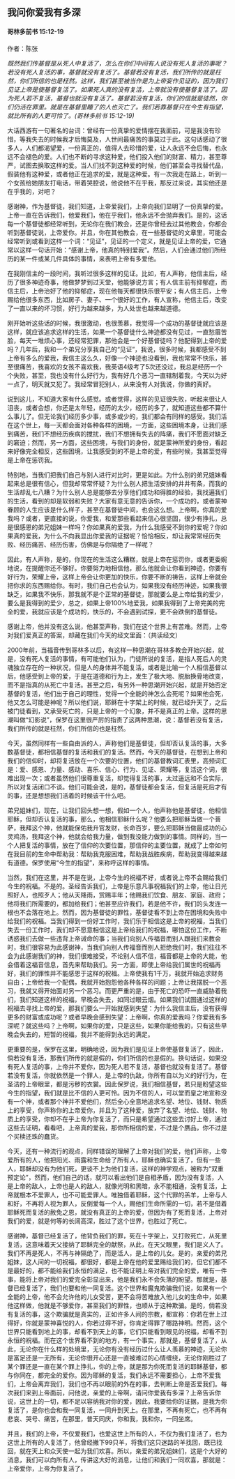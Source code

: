 ﻿## 我问你爱我有多深

#### 哥林多前书 15:12-19

作者：陈张

*既然我们传基督是从死人中复活了，怎么在你们中间有人说没有死人复活的事呢？若没有死人复活的事，基督就没有复活了。基督若没有复活，我们所传的就是枉然，你们所信的也是枉然。这样，我们甚至被当作是为上帝妄作见证的，因为我们见证上帝是使基督复活了。如果死人真的没有复活，上帝就没有使基督复活了。因为死人若不复活，基督也就没有复活了。基督若没有复活，你们的信就是徒然，你们仍活在罪里。就是在基督里睡了的人也灭亡了。我们若靠基督只在今生有指望，就比所有的人更可怜了。(哥林多前书 15:12-19)*

大话西游有一句著名的台词：曾经有一份真挚的爱情摆在我面前，可是我没有珍惜，等我失去的时候我才后悔莫及，人世间最痛苦的事莫过于此。这句话感动了很多人，人们都渴望爱，一份真正的，值得人去珍惜的爱，让人永远不会后悔，也永远不会褪色的爱。人们也不断的寻求这种爱，他们投入他们的财富、精力，甚至尊严，试图去换取这样的爱。当人们找不到这种爱的时候，他们甚至会寻找替代品，假装他有这种爱，或者他正在追求的爱，就是这种爱。有一次我走在路上，听到一个女孩给她朋友打电话，带着哭腔说，他说他不在乎我，那反过来说，其实他还是在乎我的，对吧？

感谢神，作为基督徒，我们知道，上帝爱我们，上帝向我们显明了一份真挚的爱。上帝一直在告诉我们，他爱我们，他在乎我们，他永远不会抛弃我们。是的，这话每一个基督徒都经常听到，无论你在我们教会，还是你曾经去过其他教会，你都会听到基督徒说，上帝爱你。并且，你在其他教会，在一些基督徒的文章里，可能会经常听到或看到这样一个词：“见证”，见证的一个定义，就是见证上帝的爱，它通常以这样一句话开始：“感谢上帝，他真的特别爱我”。然后，人们会通过他们所经历的某一件或某几件具体的事情，来表明上帝有多爱他。

在我刚信主的一段时间，我听过很多这样的见证。比如，有人声称，他信主后，经历了很多神迹奇事，他做梦梦到过天堂，他能够说方言；有人信主前有抑郁症，而信主后，上帝治好了他的抑郁症，现在他每天都很快乐很平安；有人信主后，上帝赐给他很多东西，比如房子、妻子、一个很好的工作，有人宣称，他信主后，改变了一直以来的坏习惯，好行为越来越多，为人处世也越来越道德。

刚开始听这些话的时候，我很激动，也很羡慕，我觉得一个成功的基督徒就应该是这样，就应该追求这样的生活，如果一个基督徒什么神迹都没有见过，一直愁眉苦脸，每天一堆烦心事，还经常犯罪，那他会是一个好基督徒吗？他配得到上帝的爱吗？几年后，我和一个弟兄分享我自己的“见证”，我说，很多时候，我都感受不到上帝有多么的爱我，我信主这么久，好像一个神迹也没看到，我也常常不快乐，甚至很痛苦，我喜欢的女孩不喜欢我，我英语4级考了5次还没过，我总是经历一个个失败，甚至，我也没有什么好行为，我有好几个恶习一直辖制着我，今天以为好一点了，明天就又犯了。我经常冒犯别人，从来没有人对我说，你做的真好。

说到这儿，不知道大家有什么感觉。或者觉得，这样的见证很失败，听起来很让人沮丧，或者会想，你还是太年轻，经历的太少，经历的多了，就知道这些都不算什么事儿了。但无论我们经历多少事，或多或少的，我们都会有同样的感受。我们活在这个世上，每一天都会面对各种各样的困境，一方面，这些困境本身，让我们感到痛苦，我们不想经历疾病的搅扰，我们不想拥有失去的阵痛，我们不愿面对缺乏的窘迫；然而，另一方面，这些困境，与我们的身份，就是蒙神所爱的身份，看起来好像完全相反，这些困境，让我感受到的不是上帝的爱，有些时候，我甚至觉得是上帝在惩罚我。

特别地，当我们把我们自己与别人进行对比时，更是如此。为什么别的弟兄姐妹看起来总是很有信心，但我却常常怀疑？为什么别人把生活安排的井井有条，而我的生活却乱七八糟？为什么别人总是能够去分享他们成功和得胜的经验，我找遍我们的生活，看到的却是软弱和失败？大家有意无意的告诉你，一个成功的，或者蒙神眷顾的人生应该是什么样子，甚至在基督徒中间，也会这么想。上帝啊，你真的爱我吗？或者，更直接的说，你爱我，和爱那些看起来信心很坚固，很少有挣扎，总是很感恩的弟兄姐妹一样吗？你如果真的爱我，为什么我感受不到你的爱呢？你如果真的爱我，为什么不向我显出你爱我的证据呢？恰恰相反，却让我常常经历失败、经历痛苦、经历伤害，仿佛是与你隔绝了一样呢？

因此，有人声称，是的，你现在的生活这么糟糕，就是上帝在惩罚你，或者更委婉地说，在提醒你还不够好。你要努力地相信他，那么他就会让你看到神迹，你要有好行为，荣耀上帝，这样上帝会让你更加的快乐，你要不断的祷告，这样上帝就会把你求的东西赐给你。有时，我们自己也会认为，如果我没有经历神迹，如果我很缺乏，如果我不快乐，那我就不是个正常的基督徒，那就要么是上帝给我的爱少，要么是我得到的爱少，总之，如果上帝100%地爱我，如果我得到了上帝完美的完全的爱，我就应该是个成功的，快乐的，不会遇到试探，更不会跌倒的基督徒。

感谢上帝，他并没有这么说，他甚至声称，我们在这个世界上有苦难。然而，上帝对我们爱真正的答案，却藏在我们今天的经文里面：（共读经文）

2000年前，当福音传到哥林多以后，有这样一种思潮在哥林多教会开始兴起，就是，没有死人复活的事情，有可能他们认为，门徒所说的复活，是指人死后人的灵魂独立存在的一种状况，但是人的身体并不能复活，或者是比喻一个人相信基督以后，他感受到上帝的爱，于是在道德和行为上，发生了极大地、脱胎换骨地改变，而不是指真的从死亡中复活。甚至之后，有另外一种思潮开始兴起，就是开始否定基督的复活，他们出于自己的理性，觉得一个全能的神怎么会死呢？如果他会死，他又怎么可能是神呢？所以他们说，耶稣在十字架上的时候，就已经升天了，之后被门徒看到，又承受死亡的，只是上帝的一个幻象，并不是真正的上帝。这样的思潮叫做“幻影说”，保罗在这里很严厉的指责了这两种思潮，说：基督若没有复活，我们所传的就是枉然，你们所信的也是枉然。

今天，虽然同样有一些自由派的人，声称他们是基督徒，但却否认复活的事，大多数基督徒，都相信基督的复活和我们的复活。然而，今天的基督徒，在想到上帝和我们的信仰时，却将复活放在一个次要的位置，他们的基督教词汇表里，高频词汇是：爱、感恩、力量、感动、喜乐、信心、行为、见证、荣耀等，复活这个词，很难出现一次；或者虽然他们很尊重复活，却觉得复活的事，太过遥远和不合实际，所以对复活闭口不谈。他们可能会说，是的，基督徒都会复活，但复活是死后才有的事，还是想想我们活着的时候该干什么吧。

弟兄姐妹们，现在，让我们回头想一想，假如一个人，他声称他是基督徒，他相信耶稣，但却否认复活的事，那么，他相信耶稣什么呢？他要么把耶稣当做一个菩萨，我拜这个神，他就能保佑我升官发财，长命百岁，要么把耶稣当做最成功的心灵鸡汤，我拜这个神，他就会给我力量，做到我没能力做到的事情。同样的，当一个人把复活的事情，放在了信仰的次要位置，那信仰的主要位置，就成了上帝如何在我目前的生命中帮助我：帮助我克服困难，帮助我战胜疾病，帮助我变得越来越有道德。保罗使用“今生的指望”，来称呼这样的事情。

当然，我们在这里，并不是在说，上帝今生的祝福不好，或者说上帝不会赐给我们今生的祝福。不是的。圣经告诉我们，上帝是乐意凡事祝福我们的上帝，他让日光照好人，也照歹人；他从天降雨，赏赐丰年；他赐我们饮食、朋友、家庭、政府；他将我们所需要的，都加给我们；他甚至应许我们，若是他不许，我们的头发连一根也不会落在地上。然而，因为基督徒的罪性，基督徒看不到上帝在困境和失败中给我们的祝福。当我们得到一份好工作时，我们乐于相信这是上帝的祝福，当我们失去一份工作时，我们却不愿意相信这是上帝给我们的祝福，哪怕这份工作，不断诱惑我们去做一些违背上帝诫命的事；当我们向别人传福音而别人跟我们来教会时，我们很容易为此感谢神，当我们向别人传福音而别人拒绝我们时，我们往往不会为此感谢我们的神，我们很难接受，不论别人信不信，福音都是上帝的大能，他会借着这福音信息，首先来帮助我们。另一方面，即使上帝给我们属世的祝福再好，我们的罪性并不能感恩于这样的祝福。上帝使我有1千万，我就开始追求财务自由；上帝给我一个配偶，我就开始抱怨他各种各样的问题；上帝让我摆脱一个恶习，我就又得开始面对另一个恶习。而更严重的是，由于死亡的恐吓一直威胁着我们，我们知道这样的祝福，早晚会失去，如同过眼云烟。如果我们试图通过这样的祝福去寻找上帝的爱，那我们要么一开始就感到失望：为什么我信主后，没有获得更多的财富或成功呢？或者早晚会感到失望：上帝啊，你真的爱我吗？你爱我有多深呢？就这些吗？上帝啊，如果你的爱，只是这些，如果你能给我的，只有这些早晚会失去的，短暂的祝福，我并不能得到永远的满足。

更重要的是，保罗在这里，明确地说，因为我们是见证上帝使基督复活了，因此，倘若没有复活，那我们所传的就是假的，你们所信的也是假的。换句话说，如果没有死人复活的事，上帝并不爱你，因为死人若不复活，基督也就没有复活了。基督若没有复活，你就依然是一个罪人，是上帝的仇敌，你所有自以为义的好行为，在圣洁的上帝眼里，都是污秽的衣裳。因此保罗说，我们相信基督，若只是盼望这些今生的指望，我们就是比不信的人更可怜。因为不信的人，可以堂而皇之地宣称没有一个神，或者那个神并不爱他们，然后全心全意地追求名望、地位、钱财、物质上的享受，你声称你的上帝爱你，并且为了这种爱，放弃了名望、地位、钱财、物质上的享受，你却不在乎上帝为你复活了，而只是希望通过这些去讨好上帝，通过这些去证明，看看吧，上帝真的爱我，那你所相信的爱，不过是个赝品，你不过是个买椟还珠的蠢货。

今天，还有一种流行的观点，同样错误的理解了上帝对我们的爱，他们声称，上帝爱所有的人，他把阳光、雨露和生命给了所有人，耶稣也确实复活了，但有一些人，耶稣却没有为他们死，更谈不上为他们复活，这样的神学观点，被称为“双重预定论”，然而，他们自己的话，就可以看出他们是自相矛盾，因为没有复活，人是上帝的敌人，上帝也是人的敌人，就像光明和黑暗，永不能相通，没有复活，上帝就根本不爱罪人，也不可能爱罪人。唯独借着耶稣，这个代罪的羔羊，上帝与人和好，不再将人视为罪人，反倒爱每一个人，赐他们生命所需的一切，若不是借着耶稣死而复活的赦免之恩，就没有真正的上帝的爱，但因为有了死而复活，上帝对我们的爱，就是何等的长阔高深，胜过了这个世界，也胜过了死亡。

感谢神，基督已经复活了，他背负我们的罪，死在十字架上，又打败死亡，从死里复活，这意味着天父接纳了耶稣完全的献祭，从此，在天父眼里，我们是义人了。我们不再是死人，不再与神隔绝了，而是活人，是上帝的儿女。是的，亲爱的弟兄姐妹，这人间的一切祝福，都很好，都是上帝在他的爱里赐给我们的，但它们都不是最好的，都不能给我们永恒的满足，也不能证明上帝对我们完全的爱，唯有一件事，能将上帝对我们的爱完全彰显出来，他是我们永不会失落的盼望。那就是，基督已经复活了，我们也要和他一同复活。这个世界和魔鬼欺骗我们说，如果有一个全能的上帝，他不会允许他的儿女受苦，更不会将苦难放入他儿女的生命中，如果他这样做，他就是不够爱你，甚至我们的罪性，也顺从于这种欺骗。是的，倘若没有复活的事，这个欺骗就是真实的，正如许多人间的宗教，都宣称：你若在世上过得好，你就是蒙神喜悦的人，你若过得不好，你肯定得罪了哪路神明。然而，这个世界只能看到地上的事，却看不到天上的事，它们只能看到眼见的祝福，却看不到永恒的祝福。而在这个世界看不到的地方，有一个事实，那就是，基督复活了，从此，无论你在什么样的处境里，无论你有没有经历过什么让人羡慕的神迹，无论你是富足还是一无所有，无论你很开心还是一直被难过的心情缠绕，无论你刚胜过了某个罪还是一直在某个罪上挣扎，你的上帝，就是那为你死而复活的耶稣基督，都与你同在，都完全的爱你。因为耶稣的复活，我们永远不需要担心，上帝不爱我们，上帝会离弃我们，我们也不再以眼前的外在的事，去判断上帝是否爱我们。每次我们来到上帝面前，问他说，亲爱的上帝啊，请问你爱我有多深？上帝告诉你说，这世上的一切，都不足以容纳我对你的爱，因此，我要给你的证据，是我为你复活了，是你也会和我一同复活，一同升到天上。在那里，不再有死亡，也不再有悲哀、哭号、痛苦，在那里，普天同庆，你和我，我和你，一同坐席。

并且，我们的上帝，不仅爱我们，也爱这世上所有的人，不仅为我们复活了，也为这世上所有的人复活了，他曾经撇下99只羊，将我们这只迷路的羊找回，既已找回，就在天上和众天使一起为我们欢喜。所以，亲爱的弟兄姐妹们，这是个大好的消息，我们可以向所有人，传讲这大好的消息，让他们和我们一同欢喜，那就是：上帝爱你，上帝为你复活了。